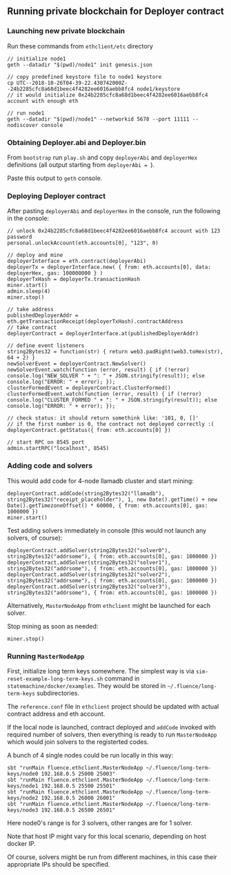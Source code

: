 ## Running private blockchain for Deployer contract

### Launching new private blockchain 

Run these commands from `ethclient/etc` directory

```
// initialize node1
geth --datadir "$(pwd)/node1" init genesis.json

// copy predefined keystore file to node1 keystore
cp UTC--2018-10-26T04-39-22.430742000Z--24b2285cfc8a68d1beec4f4282ee6016aebb8fc4 node1/keystore
// it would initialize 0x24b2285cfc8a68d1beec4f4282ee6016aebb8fc4 account with enough eth

// run node1
geth --datadir "$(pwd)/node1" --networkid 5678 --port 11111 --nodiscover console
```

### Obtaining Deployer.abi and Deployer.bin

From `bootstrap` run `play.sh` and copy `deployerAbi` and `deployerHex` definitions (all output starting from `deployerAbi = `).

Paste this output to `geth` console.

### Deploying Deployer contract

After pasting `deployerAbi` and `deployerHex` in the console, run the following in the console:

```
// unlock 0x24b2285cfc8a68d1beec4f4282ee6016aebb8fc4 account with 123 password
personal.unlockAccount(eth.accounts[0], "123", 0)

// deploy and mine
deployerInterface = eth.contract(deployerAbi)
deployerTx = deployerInterface.new( { from: eth.accounts[0], data: deployerHex, gas: 100000000 } )
deployerTxHash = deployerTx.transactionHash
miner.start()
admin.sleep(4)
miner.stop()

// take address
publishedDeployerAddr = eth.getTransactionReceipt(deployerTxHash).contractAddress
// take contract
deployerContract = deployerInterface.at(publishedDeployerAddr)

// define event listeners
string2Bytes32 = function(str) { return web3.padRight(web3.toHex(str), 64 + 2) }
newSolverEvent = deployerContract.NewSolver()
newSolverEvent.watch(function (error, result) { if (!error) console.log("NEW_SOLVER " + ": " + JSON.stringify(result)); else console.log("ERROR: " + error); });
clusterFormedEvent = deployerContract.ClusterFormed()
clusterFormedEvent.watch(function (error, result) { if (!error) console.log("CLUSTER_FORMED " + ": " + JSON.stringify(result)); else console.log("ERROR: " + error); });

// check status: it should return somethink like: '101, 0, []'
// if the first number is 0, the contract not deployed correctly :( 
deployerContract.getStatus({ from: eth.accounts[0] })

// start RPC on 8545 port
admin.startRPC("localhost", 8545)
```

### Adding code and solvers

This would add code for 4-node llamadb cluster and start mining: 

```
deployerContract.addCode(string2Bytes32("llamadb"), string2Bytes32("receipt_placeholder"), 1, new Date().getTime() + new Date().getTimezoneOffset() * 60000, { from: eth.accounts[0], gas: 1000000 })
miner.start()

```

Test adding solvers immediately in console (this would not launch any solvers, of course):

```
deployerContract.addSolver(string2Bytes32("solver0"), string2Bytes32("addrsome"), { from: eth.accounts[0], gas: 1000000 })
deployerContract.addSolver(string2Bytes32("solver1"), string2Bytes32("addrsome"), { from: eth.accounts[0], gas: 1000000 })
deployerContract.addSolver(string2Bytes32("solver2"), string2Bytes32("addrsome"), { from: eth.accounts[0], gas: 1000000 })
deployerContract.addSolver(string2Bytes32("solver3"), string2Bytes32("addrsome"), { from: eth.accounts[0], gas: 1000000 })
```

Alternatively, `MasterNodeApp` from `ethclient` might be launched for each solver.

Stop mining as soon as needed:

```
miner.stop()
```

### Running `MasterNodeApp`

First, initialize long term keys somewhere.
The simplest way is via `sim-reset-example-long-term-keys.sh` command in `statemachine/docker/examples`.
They would be stored in `~/.fluence/long-term-keys` subdirectories.

The `reference.conf` file in `ethclient` project should be updated with actual contract address and eth account.

If the local node is launched, contract deployed and `addCode` invoked with required number of solvers, 
then everything is ready to run `MasterNodeApp` which would join solvers to the registerted codes.

A bunch of 4 single nodes could be run locally in this way:

```
sbt "runMain fluence.ethclient.MasterNodeApp ~/.fluence/long-term-keys/node0 192.168.0.5 25000 25003"
sbt "runMain fluence.ethclient.MasterNodeApp ~/.fluence/long-term-keys/node1 192.168.0.5 25500 25501"
sbt "runMain fluence.ethclient.MasterNodeApp ~/.fluence/long-term-keys/node2 192.168.0.5 26000 26001"
sbt "runMain fluence.ethclient.MasterNodeApp ~/.fluence/long-term-keys/node3 192.168.0.5 26500 26501"
```

Here node0's range is for 3 solvers, other ranges are for 1 solver.

Note that host IP might vary for this local scenario, depending on host docker IP.   

Of course, solvers might be run from different machines, in this case their appropriate IPs should be specified.